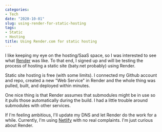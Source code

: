 ```yaml
---
categories:
- Tech
date: "2020-10-01"
slug: using-render-for-static-hosting
tags:
- Static
- Hosting
title: Using Render.com for static hosting
---
```


I like keeping my eye on the hosting/SaaS space, so I was interested to see what [Render](https://render.com) was like. To that end, I signed up and will be testing the process of hosting a static site (baty.net probably) using Render.

Static site hosting is free (with some limits). I connected my Github account and repo, created a new "Web Service" in Render and the whole thing was pulled, built, and deployed within minutes.

One nice thing is that Render assumes that submodules might be in use so it pulls those automatically during the build. I had a little trouble around submodules with other services.

If I'm feeling ambitious, I'll update my DNS and let Render do the work for a while. Currently, I'm using [Netlify](https://netlify.com) with no real complaints. I'm just curious about Render.


